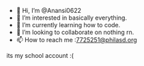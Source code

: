- 👋 Hi, I’m @Anansi0622
- 👀 I’m interested in basically everything.
- 🌱 I’m currently learning how to code.
- 💞️ I’m looking to collaborate on nothing rn.
- 📫 How to reach me :7725251@philasd.org

its my school account :(

<!---
Anansi0622/Anansi0622 is a ✨ special ✨ repository because its `README.md` (this file) appears on your GitHub profile.
You can click the Preview link to take a look at your changes.
--->

